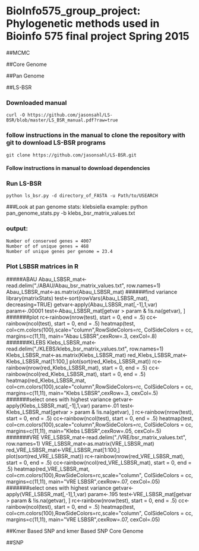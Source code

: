 # BioInfo575_group_project: Phylogenetic methods used in Bioinfo 575 final project Spring 2015

##MCMC

##Core Genome

##Pan Genome

##LS-BSR 
### Downloaded manual
	curl -O https://github.com/jasonsahl/LS-BSR/blob/master/LS_BSR_manual.pdf?raw=true
### follow instructions in the manual to clone the repository with git to download LS-BSR programs
	git clone https://github.com/jasonsahl/LS-BSR.git
#### Follow instructions in manual to download dependencies 
### Run LS-BSR
	python ls_bsr.py -d directory_of_FASTA -u Path/to/USEARCH
###Look at pan genome stats: klebsiella example:
	python pan_genome_stats.py -b klebs_bsr_matrix_values.txt 
### output:
	Number of conserved genes = 4007
	Number of of unique genes = 468
	Number of unique genes per genome = 23.4
### Plot LSBSR matrices in R
#####ABAU
	Abau_LSBSR_mat<-read.delim("./ABAU/Abau_bsr_matrix_values.txt", row.names=1)
	Abau_LSBSR_mat<-as.matrix(Abau_LSBSR_mat)
######find variance
	library(matrixStats)
	test<-sort(rowVars(Abau_LSBSR_mat), decreasing=TRUE)
	getvar<-apply(Abau_LSBSR_mat[,-1],1,var)
	param<-.00001
	test<-Abau_LSBSR_mat[getvar > param & !is.na(getvar), ]
#######plot
	rc<-rainbow(nrow(test), start = 0, end = .5)
	cc<-rainbow(ncol(test), start = 0, end = .5)
	heatmap(test, col=cm.colors(100),scale="column",RowSideColors=rc, ColSideColors = cc, margins=c(11,11), main="Abau 		LSBSR",cexRow=.3, cexCol=.8)
#######KLEBS
	Klebs_LSBSR_mat<-read.delim("./KLEBS/klebs_bsr_matrix_values.txt", row.names=1)
	Klebs_LSBSR_mat<-as.matrix(Klebs_LSBSR_mat)
	red_Klebs_LSBSR_mat<-Klebs_LSBSR_mat[1:100,]
	plot(sort(red_Klebs_LSBSR_mat))
	rc<-rainbow(nrow(red_Klebs_LSBSR_mat), start = 0, end = .5)
	cc<-rainbow(ncol(red_Klebs_LSBSR_mat), start = 0, end = .5)
	heatmap(red_Klebs_LSBSR_mat, col=cm.colors(100),scale="column",RowSideColors=rc, ColSideColors = cc, margins=c(11,11), 		main="Klebs LSBSR",cexRow=.3, cexCol=.5)
#######select ones with highest variance
	getvar<-apply(Klebs_LSBSR_mat[,-1],1,var)
	param<-.01
	test<-Klebs_LSBSR_mat[getvar > param & !is.na(getvar), ]
	rc<-rainbow(nrow(test), start = 0, end = .5)
	cc<-rainbow(ncol(test), start = 0, end = .5)
	heatmap(test, col=cm.colors(100),scale="column",RowSideColors=rc, ColSideColors = cc, margins=c(11,11), main="Klebs 		LSBSR",cexRow=.05, cexCol=.5)
#######VRE
	VRE_LSBSR_mat<-read.delim("./VRE/bsr_matrix_values.txt", row.names=1)
	VRE_LSBSR_mat<-as.matrix(VRE_LSBSR_mat)
	red_VRE_LSBSR_mat<-VRE_LSBSR_mat[1:100,]
	plot(sort(red_VRE_LSBSR_mat))
	rc<-rainbow(nrow(red_VRE_LSBSR_mat), start = 0, end = .5)
	cc<-rainbow(ncol(red_VRE_LSBSR_mat), start = 0, end = .5)
	heatmap(red_VRE_LSBSR_mat, col=cm.colors(100),RowSideColors=rc,scale="column", ColSideColors = cc, margins=c(11,11), 		main="VRE LSBSR",cexRow=.07, cexCol=.05)
#######select ones with highest variance
	getvar<-apply(VRE_LSBSR_mat[,-1],1,var)
	param<-.195
	test<-VRE_LSBSR_mat[getvar > param & !is.na(getvar), ]
	rc<-rainbow(nrow(test), start = 0, end = .5)
	cc<-rainbow(ncol(test), start = 0, end = .5)
	heatmap(test, col=cm.colors(100),RowSideColors=rc,scale="column", ColSideColors = cc, margins=c(11,11), main="VRE 		LSBSR",cexRow=.07, cexCol=.05)


##Kmer Based SNP and kmer Based SNP Core Genome

##SNP 

